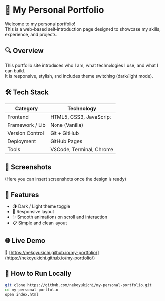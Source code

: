 # 🎨 My Personal Portfolio

Welcome to my personal portfolio!  
This is a web-based self-introduction page designed to showcase my skills, experience, and projects.

## 🔍 Overview

This portfolio site introduces who I am, what technologies I use, and what I can build.  
It is responsive, stylish, and includes theme switching (dark/light mode).

## 🛠️ Tech Stack

| Category         | Technology               |
|------------------|---------------------------|
| Frontend         | HTML5, CSS3, JavaScript   |
| Framework / Lib  | None (Vanilla)            |
| Version Control  | Git + GitHub              |
| Deployment       | GitHub Pages              |
| Tools            | VSCode, Terminal, Chrome  |

## 📸 Screenshots

(Here you can insert screenshots once the design is ready)

## 🚀 Features

- 🌗 Dark / Light theme toggle
- 📱 Responsive layout
- ✨ Smooth animations on scroll and interaction
- 📋 Simple and clean layout

## 🌐 Live Demo

🔗 [https://nekoyukichi.github.io/my-portfolio/](https://nekoyukichi.github.io/my-portfolio/)

## 🔧 How to Run Locally

```bash
git clone https://github.com/nekoyukichi/my-personal-portfolio.git
cd my-personal-portfolio
open index.html

